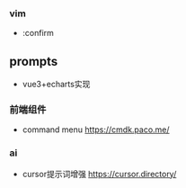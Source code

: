 ### vim
- :confirm


## prompts
- vue3+echarts实现



### 前端组件
-  command menu  https://cmdk.paco.me/

### ai
- cursor提示词增强 https://cursor.directory/
